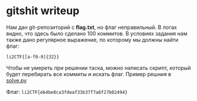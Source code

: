 # gitshit writeup
Нам дан git-репозиторий с **flag.txt**, но флаг неправильный. В логах видно, что здесь было сделано 100 коммитов. В условиях задания нам также дано регулярное выражение, по которому мы должны найти флаг:

```regex
li2CTF{[a-f0-9]{32}}
```

Чтобы не умереть при решении таска, можно написать скрипт, который будет перебирать все коммиты и искать флаг. Пример решния в [solve.py](solve.py)

Флаг: `li2CTF{eb4be8ca3fdeaf33b37f7a6f27b02494}`
